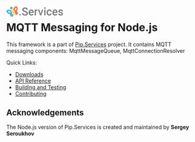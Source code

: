 # <img src="https://github.com/pip-services/pip-services/raw/master/design/Logo.png" alt="Pip.Services Logo" style="max-width:30%"> <br/> MQTT Messaging for Node.js

This framework is a part of [Pip.Services](https://github.com/pip-services/pip-services) project.
It contains MQTT messaging components: MqttMessageQueue, MqttConnectionResolver

Quick Links:

* [Downloads](https://github.com/pip-services-node/pip-services-mqtt-node/blob/master/doc/Downloads.md)
* [API Reference](https://rawgit.com/pip-services-node/pip-services-mqtt-node/master/doc/api/index.html)
* [Building and Testing](https://github.com/pip-services/pip-services-mqtt-node/blob/master/doc/Development.md)
* [Contributing](https://github.com/pip-services/pip-services-mqtt-node/blob/master/doc/Development.md/#contrib)

## Acknowledgements

The Node.js version of Pip.Services is created and maintained by **Sergey Seroukhov**
